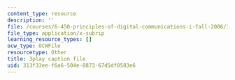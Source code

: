 ```yaml
---
content_type: resource
description: ''
file: /courses/6-450-principles-of-digital-communications-i-fall-2006/313f33eef6a6504e887367d5df0583e6_kJR59TZz1CI.vtt
file_type: application/x-subrip
learning_resource_types: []
ocw_type: OCWFile
resourcetype: Other
title: 3play caption file
uid: 313f33ee-f6a6-504e-8873-67d5df0583e6
---
```

